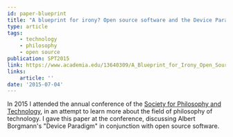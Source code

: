 ```yaml
---
id: paper-blueprint
title: "A blueprint for irony? Open source software and the Device Paradigm"
type: article
tags:
    - technology
    - philosophy
    - open source
publication: SPT2015
link: https://www.academia.edu/13640309/A_Blueprint_for_Irony_Open_Source_Software_and_the_Device_Paradigm
links:
    article: ''
date: '2015-07-04'
---
```


In 2015 I attended the annual conference of the [Society for Philosophy and
Technology](https://www.pdcnet.org/sptech/About-Us), in an attempt to learn more about the field of
philosophy of technology. I gave this paper at the conference, discussing Albert Borgmann's "Device
Paradigm" in conjunction with open source software.
